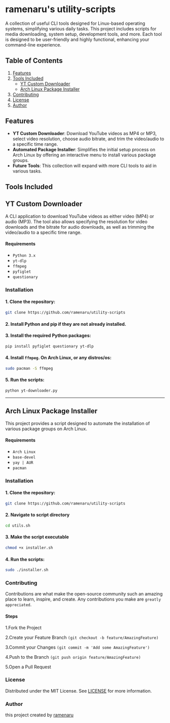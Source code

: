 # ramenaru's utility-scripts

A collection of useful CLI tools designed for Linux-based operating systems, simplifying various daily tasks. This project includes scripts for media downloading, system setup, development tools, and more. Each tool is designed to be user-friendly and highly functional, enhancing your command-line experience.

## Table of Contents

1. [Features](#features)
2. [Tools Included](#tools-included)
   - [YT Custom Downloader](#yt-custom-downloader)
   - [Arch Linux Package Installer](#arch-linux-package-installer)
3. [Contributing](#contributing)
4. [License](#license)
5. [Author](#author)

## Features

- **YT Custom Downloader**: Download YouTube videos as MP4 or MP3, select video resolution, choose audio bitrate, and trim the video/audio to a specific time range.
- **Automated Package Installer**: Simplifies the initial setup process on Arch Linux by offering an interactive menu to install various package groups.
- **Future Tools**: This collection will expand with more CLI tools to aid in various tasks.

## Tools Included

## YT Custom Downloader

A CLI application to download YouTube videos as either video (MP4) or audio (MP3). The tool also allows specifying the resolution for video downloads and the bitrate for audio downloads, as well as trimming the video/audio to a specific time range.

#### Requirements

- `Python 3.x`
- `yt-dlp`
- `ffmpeg`
- `pyfiglet`
- `questionary`

### Installation

#### 1. Clone the repository:
   ```sh
   git clone https://github.com/ramenaru/utility-scripts
   ```

#### 2. Install Python and pip if they are not already installed.

#### 3. Install the required Python packages:
   ```sh
   pip install pyfiglet questionary yt-dlp
   ```

#### 4. Install `ffmpeg`. On Arch Linux, or any distros/os:
   ```sh
   sudo pacman -S ffmpeg
   ```

#### 5. Run the scripts:
   ```sh
   python yt-downloader.py
   ```
---

## Arch Linux Package Installer

This project provides a script designed to automate the installation of various package groups on Arch Linux.

#### Requirements

- `Arch Linux`
- `base-devel`
- `yay | AUR`
- `pacman`

### Installation

#### 1. Clone the repository:
   ```sh
   git clone https://github.com/ramenaru/utility-scripts
   ```

#### 2. Navigate to script directory
   ```sh
   cd utils.sh
   ```
   
#### 3. Make the script executable
   ```sh
   chmod +x installer.sh
   ```

#### 4. Run the scripts:
   ```sh
   sudo ./installer.sh
   ```

### Contributing
Contributions are what make the open-source community such an amazing place to learn, inspire, and create. Any contributions you make are `greatly appreciated`.

#### Steps
1.Fork the Project

2.Create your Feature Branch `(git checkout -b feature/AmazingFeature)`

3.Commit your Changes `(git commit -m 'Add some AmazingFeature')`

4.Push to the Branch `(git push origin feature/AmazingFeature)`

5.Open a Pull Request

### License
Distributed under the MIT License. See [LICENSE](LICENSE) for more information.

### Author
this project created by <a href="https://github.com/ramenaru">ramenaru</a>
